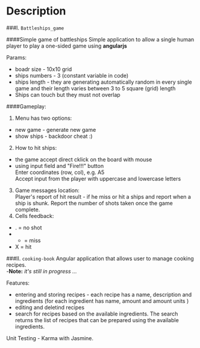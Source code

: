 Description
============

###I. `Battleships_game`

####Simple game of battleships
Simple application to allow a single human player to play a one-sided game using **angularjs**

Params:
- boadr size - 10x10 grid
- ships numbers - 3 (constant variable in code)
- ships length - they are generating automatically random in every single game and their length varies between 3 to 5 square (grid) length
- Ships can touch but they must not overlap

####Gameplay:

1. Menu has two options:
  - new game - generate new game
  - show ships - backdoor cheat :)
2. How to hit ships:
  - the game accept direct cklick on the board with mouse
  - using input field and "Fire!!!" button <br />
  Enter coordinates (row, col), e.g. A5 <br />
  Accept input from the player with uppercase and lowercase letters
3. Game messages location: <br />
  Player's report of hit result - if he miss or hit a ships and report when a ship is shunk. Report the number of shots taken once the game complete.
4. Cells feedback: <br />
  - . = no shot  <br />
  - - = miss  <br />
  - X = hit

###II. `cooking-book`
Angular application that allows user to manage cooking recipes. <br />
-**Note:**  *it's still in progress ...*

Features:

- entering and storing recipes - each recipe has a name, description and ingredients (for each ingredient has name, amount and amount units )
- editing and deletind recipes
- search for recipes based on the available ingredients. The search returns the list of recipes that can be prepared using the available ingredients.

Unit Testing - Karma with Jasmine. 
